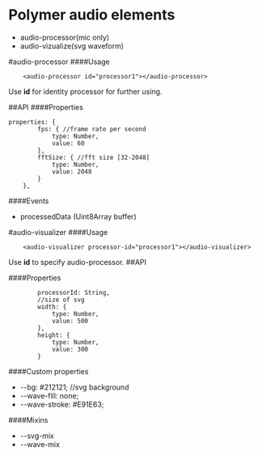 # Polymer audio elements

  - audio-processor(mic only)
  - audio-vizualize(svg waveform)

#audio-processor
####Usage

````
    <audio-processor id="processor1"></audio-processor>
````
Use **id** for identity processor for further using.

##API
####Properties
```
properties: {
        fps: { //frame rate per second
            type: Number,
            value: 60
        },
        fftSize: { //fft size [32-2048]
            type: Number,
            value: 2048
        }
    },
```

####Events
 - processedData (Uint8Array buffer)


#audio-visualizer
####Usage
```
    <audio-visualizer processor-id="processor1"></audio-visualizer>
```
Use **id** to specify audio-processor.
##API

####Properties
```
        processorId: String,
        //size of svg
        width: {
            type: Number,
            value: 500
        },
        height: {
            type: Number,
            value: 300
        }
```

####Custom properties
- --bg: #212121; //svg background
- --wave-fill: none;
- --wave-stroke: #E91E63; 

####Mixins
- --svg-mix
- --wave-mix